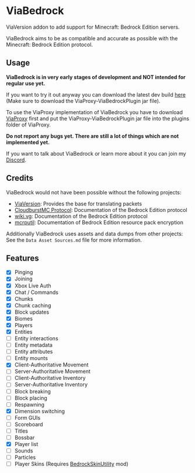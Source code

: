 # ViaBedrock
ViaVersion addon to add support for Minecraft: Bedrock Edition servers.

ViaBedrock aims to be as compatible and accurate as possible with the Minecraft: Bedrock Edition protocol.

## Usage
**ViaBedrock is in very early stages of development and NOT intended for regular use yet.**

If you want to try it out anyway you can download the latest dev build
[here](https://build.lenni0451.net/job/ViaBedrock) (Make sure to download the ViaProxy-ViaBedrockPlugin jar file).

To use the ViaProxy implementation of ViaBedrock you have to download [ViaProxy](https://github.com/RaphiMC/ViaProxy) first and put the ViaProxy-ViaBedrockPlugin jar file into the plugins folder of ViaProxy.

**Do not report any bugs yet. There are still a lot of things which are not implemented yet.**

If you want to talk about ViaBedrock or learn more about it you can join my [Discord](https://discord.gg/dCzT9XHEWu).

## Credits
ViaBedrock would not have been possible without the following projects:
- [ViaVersion](https://github.com/ViaVersion/ViaVersion): Provides the base for translating packets
- [CloudburstMC Protocol](https://github.com/CloudburstMC/Protocol): Documentation of the Bedrock Edition protocol
- [wiki.vg](https://wiki.vg/Bedrock_Protocol): Documentation of the Bedrock Edition protocol
- [mcrputil](https://github.com/valaphee/mcrputil): Documentation of Bedrock Edition resource pack encryption

Additionally ViaBedrock uses assets and data dumps from other projects: See the `Data Asset Sources.md` file for more information.

## Features
- [x] Pinging
- [x] Joining
- [x] Xbox Live Auth
- [x] Chat / Commands
- [x] Chunks
- [x] Chunk caching
- [x] Block updates
- [x] Biomes
- [x] Players
- [x] Entities
- [ ] Entity interactions
- [ ] Entity metadata
- [ ] Entity attributes
- [ ] Entity mounts
- [x] Client-Authoritative Movement
- [ ] Server-Authoritative Movement
- [ ] Client-Authoritative Inventory
- [ ] Server-Authoritative Inventory
- [ ] Block breaking
- [ ] Block placing
- [ ] Respawning
- [x] Dimension switching
- [ ] Form GUIs
- [ ] Scoreboard
- [ ] Titles
- [ ] Bossbar
- [x] Player list
- [ ] Sounds
- [ ] Particles
- [ ] Player Skins (Requires [BedrockSkinUtility](https://github.com/Camotoy/BedrockSkinUtility) mod)
